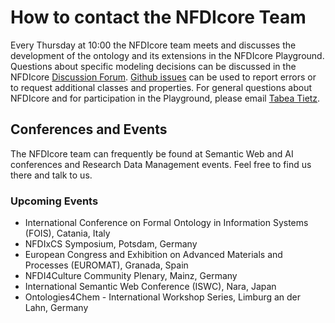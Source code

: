 # How to contact the NFDIcore Team

Every Thursday at 10:00 the NFDIcore team meets and discusses the development of the ontology and its extensions in the NFDIcore Playground. Questions about specific modeling decisions can be discussed in the NFDIcore [Discussion Forum](https://github.com/ISE-FIZKarlsruhe/nfdicore/discussions). [Github issues](https://github.com/ISE-FIZKarlsruhe/nfdicore/issues) can be used to report errors or to request additional classes and properties. For general questions about NFDIcore and for participation in the Playground, please email [Tabea Tietz](mailto:tabea.tietz@fiz-karlsruhe.de).

## Conferences and Events 

The NFDIcore team can frequently be found at Semantic Web and AI conferences and Research Data Management events. Feel free to find us there and talk to us. 

### Upcoming Events

* International Conference on Formal Ontology in Information Systems (FOIS), Catania, Italy
* NFDIxCS Symposium, Potsdam, Germany
* European Congress and Exhibition on Advanced Materials and Processes (EUROMAT), Granada, Spain
* NFDI4Culture Community Plenary, Mainz, Germany
* International Semantic Web Conference (ISWC), Nara, Japan
* Ontologies4Chem - International Workshop Series, Limburg an der Lahn, Germany